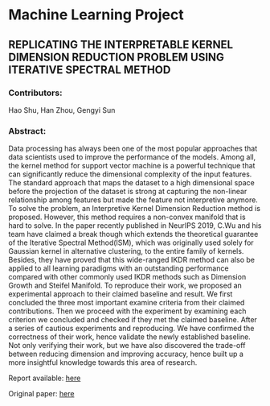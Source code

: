 # Machine Learning Project
## REPLICATING THE INTERPRETABLE KERNEL DIMENSION REDUCTION PROBLEM USING ITERATIVE SPECTRAL METHOD
### Contributors:
Hao Shu, Han Zhou, Gengyi Sun

### Abstract:
Data processing has always been one of the most popular approaches that data scientists used to
improve the performance of the models. Among all, the kernel method for support vector machine is
a powerful technique that can significantly reduce the dimensional complexity of the input features.
The standard approach that maps the dataset to a high dimensional space before the projection of
the dataset is strong at capturing the non-linear relationship among features but made the feature not
interpretive anymore. To solve the problem, an Interpretive Kernel Dimension Reduction method is
proposed. However, this method requires a non-convex manifold that is hard to solve. In the paper
recently published in NeurIPS 2019, C.Wu and his team have claimed a break though which extends
the theoretical guarantee of the Iterative Spectral Method(ISM), which was originally used solely
for Gaussian kernel in alternative clustering, to the entire family of kernels. Besides, they have
proved that this wide-ranged IKDR method can also be applied to all learning paradigms with an
outstanding performance compared with other commonly used IKDR methods such as Dimension
Growth and Steifel Manifold. To reproduce their work, we proposed an experimental approach to
their claimed baseline and result. We first concluded the three most important examine criteria from
their claimed contributions. Then we proceed with the experiment by examining each criterion we
concluded and checked if they met the claimed baseline. After a series of cautious experiments and
reproducing. We have confirmed the correctness of their work, hence validate the newly established
baseline. Not only verifying their work, but we have also discovered the trade-off between reducing
dimension and improving accuracy, hence built up a more insightful knowledge towards this area of
research.


Report available: [ here](https://github.com/JimShu716/NeurIPS-2019-Reproducibility-Challenge/blob/master/Report.pdf)

Original paper: [ here](https://arxiv.org/abs/1909.03093)
